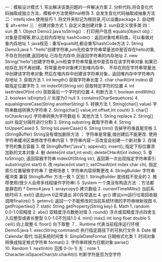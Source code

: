 一：模板设计模式
    1. 写出解决该类问题的一件解决方案
    2. 分析代码,将会变化代码抽取成独立方法，模板中方法使用final修饰
    3. 会发生变化代码抽取成抽象方法
二：intellij idea 使用技巧
    1. 将文件夹标记为根目录,可以设置package
    2. 自动修复 alt+enter
三：创建对象方式
    1. 自定义类创建对象
    2. sun自定义很多类
四：sun 类
    1. Object  Demo2.java
        toString() ：打印用户信息
        equals(Object obj)：对象是否相等,默认比较内存地址
        hashCode()：返回对象哈希码值，可以看做对象内存地址
            1. java规范：重写equals时,都会重写hashCode方法
    2. String  Demo3.java
        1. "hello"创建字符串,jvm先检查字符串常量池中是否存在hello对象,
            不存在则创建,返回地址.已存在内存中,则返回字符串的内存地址
        2. new String("hello")创建字符串,jvm检查字符串常量池中是否存在该字符串对象
            如果已经存在,则不再创建。将常量池中对象拷贝到堆内存中，
            不存在则在字符串常量池中创建该字符串对象
            然后在堆内存中创建该字符串对象，返回堆内存中字符串内存地址
        3. 获取方法
            1. int length() 获取字符串长度
            2. char charAt(int index) 获取指定位置字符
            3. int indexOf(String str) 获取特定字符的位置
            4. int lastIndexOf(int ch) 获取最后一个字符的位置
        4. 判断方法
            1. boolean endWith()
            2. boolean isEmpty()  // 长度为0 null
            3. contains(CharSequences)
            4. equalsIgnoreCase(String anotherString)
        5. 转换方法
            1. String(char[] value)  字符串数组转换为字符串
            2. String(char[] value,int offset,int count)
            3. char[] toCharArray() 字符串转换为字符数组
        6. 其他方法
            1. String replace
            2. String[] split  指定分隔符进行分割
            3. String substring  截取字符串
            4. String toUpperCase()
            5. String toLowerCase()
            6. String trim()  去掉字符串首尾空格
     3.(StringBuffer) String没有增加删除方法 ： 字符串是常量,值创建后不能更改.
        使用字符串缓冲区类修改字符串内容
        1. 字符串内容一旦改变会创建一个新对象
        2. 存储字符的集合容器
        3. 增
            StringBuffer("java");
            append();
            insert(); 指定下标位置添加新的文本对象
        4. 删
            delete(int start,int end);
            deleteCHarAt(int index);
        5. 查
            toString(); 返回容器字符串
            indexOf(String str); 返回第一次出现指定字符串索引
            substring(int start)
        6. 改
            replace(int start );
            setCharAt(int index char ch); 指定索引位置替换字符串
        7. 使用场景
            1. 字符串内容频繁更改
    4. StringBuilder 字符串缓冲类 兼容 StringBuffer 方法一致
        1. 区别
            1. StringBuilder 是线程不安全的
            2. 推荐使用(很少人会用多线程操作字符串)
    5. System 一个类没有构造方法 ：方法都是静态的 *  Demo4.java
        1. arraycopy() 拷贝数组
        2. currentTimeMillis() 当前系统时间
        3. exit()  退出jvm 0正常退出 非0异常退出
        4. gc()  建议jvm运行垃圾回收器 调用finalize()
        5. getenv() 返回一个不能修改的当前系统环境的字符串映射视图
        6. getProperties()
        7. static String getProperty(String key)
    6. Math 
        1. random  0.0-1.0双精度
        2. abs()   双精度浮点数绝对值
        3. round() 浮点或双精度浮点四舍五入后整型或者长整型 0.0-1.0不包括1.0
        4. min() max()  int long float double
        5. ceil() 向上取整
        6. floor() 向下取整
    ７．Runtime 代表当前程序运行环境  Demo5.java
        1. exec(String command) 执行指定路径下的可执行文件
    8. Date  被Calendar 取代  当前系统时间类
    9. SimpleDateFormat   日期格式化类
        1. 时间对象 转换成指定格式字符串 format()
        2. 字符串转换为日期对象   parse()   
    10. Random 
        1. nextInt(n) 范围 0-(n-1)
五：note
    1. Character.isSpaceChar(str.charAt(i)) 判断字符是否为空字符
 
